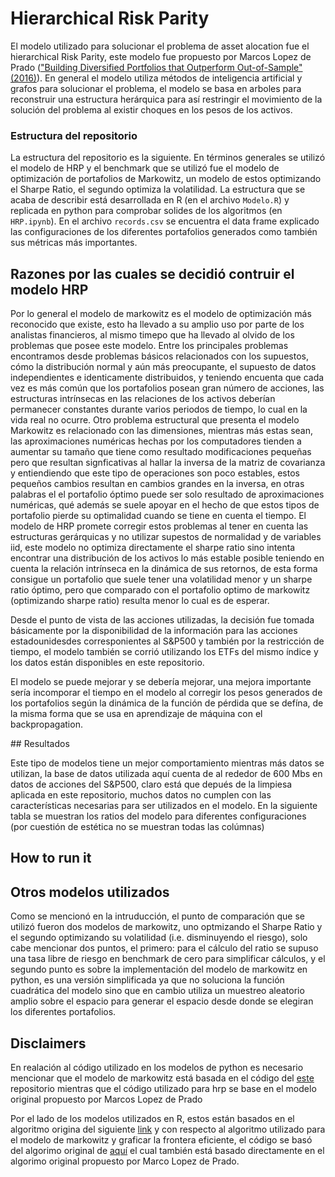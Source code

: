 # Hierarchical Risk Parity

El modelo utilizado para solucionar el problema de asset alocation fue el hierarchical Risk Parity, este modelo fue propuesto por Marcos Lopez de Prado (["Building Diversified Portfolios that Outperform Out-of-Sample" (2016)](https://papers.ssrn.com/sol3/papers.cfm?abstract_id=2708678)). En general el modelo utiliza métodos de inteligencia artificial y grafos para solucionar el problema, el modelo se basa en arboles para reconstruir una estructura herárquica para así restringir el movimiento de la solución del problema al existir choques en los pesos de los activos.

### Estructura del repositorio

La estructura del repositorio es la siguiente. En términos generales se utilizó el modelo de HRP y el benchmark que se utilizó fue el modelo de optimización de portafolios de Markowitz, un modelo de estos optimizando el Sharpe Ratio, el segundo optimiza la volatilidad. La estructura que se acaba de describir está desarrollada en R (en el archivo `Modelo.R`)  y replicada en python para comprobar solides de los algoritmos (en `HRP.ipynb`). En el archivo `records.csv` se encuentra el data frame explicado las configuraciones de los diferentes portafolios generados como también sus métricas más importantes.

## Razones por las cuales se decidió contruir el modelo HRP

Por lo general el modelo de markowitz es el modelo de optimización más reconocido que existe, esto ha llevado a su amplio uso por parte de los analistas financieros, al mismo timepo que ha llevado al olvido de los problemas que posee este modelo. Entre los principales problemas encontramos desde problemas básicos relacionados con los supuestos, cómo la distribución normal y aún más preocupante, el supuesto de datos independientes e identicamente distribuidos, y teniendo encuenta que cada vez es más común que los portafolios posean gran número de acciones, las estructuras intrínsecas en las relaciones de los activos deberían permanecer constantes durante varios periodos de tiempo, lo cual en la vida real no ocurre. Otro problema estructural que presenta el modelo Markowitz es relacionado con las dimensiones, mientras más estas sean, las aproximaciones numéricas hechas por los computadores tienden a aumentar su tamaño que tiene como resultado modificaciones pequeñas pero que resultan signficativas al hallar la inversa de la matriz de covarianza y entiendiendo que este tipo de operaciones son poco estables, estos pequeños cambios resultan en cambios grandes en la inversa, en otras palabras el el portafolio óptimo puede ser solo resultado de aproximaciones numéricas, qué además se suele apoyar en el hecho de que estos tipos de portafolio pierde su optimalidad cuando se tiene en cuenta el tiempo. El modelo de HRP promete corregir estos problemas al tener en cuenta las estructuras gerárquicas y no utilizar supestos de normalidad y de variables iid, este modelo no optimiza directamente el sharpe ratio sino intenta encontrar una distribución de los activos lo más estable posible teniendo en cuenta la relación intrínseca en la dinámica de sus retornos, de esta forma consigue un portafolio que suele tener una volatilidad menor y un sharpe ratio óptimo, pero que comparado con el portafolio optimo de markowitz (optimizando sharpe ratio) resulta menor lo cual es de esperar.

Desde el punto de vista de las acciones utilizadas, la decisión fue tomada básicamente por la disponibilidad de la información para las acciones estadounidesdes corresponientes al S&P500 y también por la restricción de tiempo, el modelo también se corrió utilizando los ETFs del mismo índice y los datos están disponibles en este repositorio.

El modelo se puede mejorar y se debería mejorar, una mejora importante sería incomporar el tiempo en el modelo al corregir los pesos generados de los portafolios según la dinámica de la función de pérdida que se defína, de la misma forma que se usa en aprendizaje de máquina con el backpropagation.

## Resultados

Este tipo de modelos tiene un mejor comportamiento mientras más datos se utilizan, la base de datos utilizada aquí cuenta de al rededor de 600 Mbs en datos de acciones del S&P500, claro está que depués de la limpiesa aplicada en este repositorio, muchos datos no cumplen con las características necesarias para ser utilizados en el modelo. En la siguiente tabla se muestran los ratios del modelo para diferentes configuraciones (por cuestión de estética no se muestran todas las colúmnas)

## How to run it

## Otros modelos utilizados

Como se mencionó en la intruducción, el punto de comparación que se utilizó fueron dos modelos de markowitz, uno optmizando el Sharpe Ratio y el segundo optimizando su volatilidad (i.e. disminuyendo el riesgo), solo cabe mencionar dos puntos, el primero: para el cálculo del ratio se supuso una tasa libre de riesgo en benchmark de cero para simplificar cálculos, y el segundo punto es sobre la implementación del modelo de markowitz en python, es una versión simplificada ya que no soluciona la función cuadrática del modelo sino que en cambio utiliza un muestreo aleatorio amplio sobre el espacio para generar el espacio desde donde se elegiran los diferentes portafolios.

## Disclaimers

En realación al código utilizado en los modelos de python es necesario mencionar que el modelo de markowitz está basada en el código del [este](https://github.com/PyDataBlog/Python-for-Data-Science) repositorio mientras que el código utilizado para hrp se base en el modelo original propuesto por Marcos Lopez de Prado

Por el lado de los modelos utilizados en R, estos están basados en el algoritmo origina del siguiente [link](http://economistatlarge.com/portfolio-theory/r-optimized-portfolio) y con respecto al algoritmo utilizado para el modelo de markowitz y graficar la frontera eficiente, el código se basó del algorimo original de [aquí](https://residualmetrics.com/index.php/featured-home/10-finance-markets/39-testing-the-performance-of-hierarchical-risk-parity-for-portfolio-optimisation-using-jse-shares) el cual también está basado directamente en el algorimo original propuesto por Marco Lopez de Prado.

